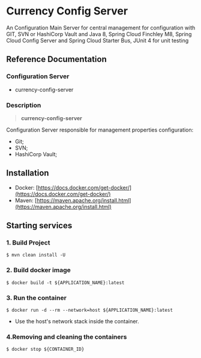 # Currency Config Server

An Configuration Main Server for central management for configuration with GIT, SVN or HashiCorp Vault and Java 8, Spring Cloud Finchley M8, Spring Cloud Config Server and Spring Cloud Starter Bus, JUnit 4 for unit testing

## Reference Documentation

### Configuration Server

-   currency-config-server

### Description

> **currency-config-server**

Configuration Server responsible for management properties configuration:

 - Git;
 - SVN;
 - HashiCorp Vault;

## Installation

-   Docker: [https://docs.docker.com/get-docker/](https://docs.docker.com/get-docker/)
-   Maven: [https://maven.apache.org/install.html](https://maven.apache.org/install.html)

## Starting services

### 1. Build Project

```
$ mvn clean install -U
```

### 2. Build docker image

```
$ docker build -t ${APPLICATION_NAME}:latest
```

### 3. Run the container

```
$ docker run -d --rm --network=host ${APPLICATION_NAME}:latest
```

-   Use the host's network stack inside the container.

### 4.Removing and cleaning the containers

```
$ docker stop ${CONTAINER_ID}
```

